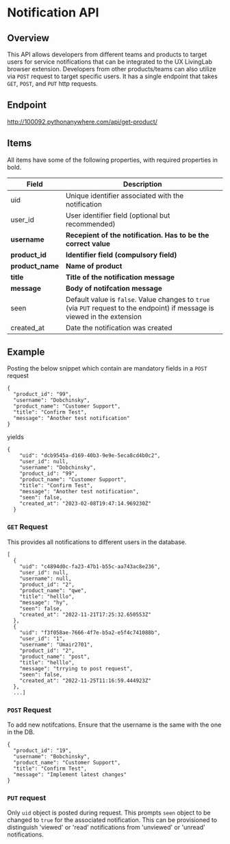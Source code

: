 # Notification API

## Overview
This API allows developers from different teams and products to target users for service notifications that can be integrated to the UX LivingLab browser extension. Developers from other products/teams can also utilize via `POST` request to target specific users. It has a single endpoint that takes `GET`, `POST`, and `PUT` http requests.

## Endpoint
http://100092.pythonanywhere.com/api/get-product/

## Items
All items have some of the following properties, with required properties in bold.

| Field        | Description |
|--------------|-------------|
| uid          |  Unique identifier associated with the notification           |
| user_id      |  User identifier field (optional but recommended)       ||
| **username**         |  **Recepient of the notification. Has to be the correct value**           |
| **product_id**      |  **Identifier field (compulsory field)**       ||
| **product_name**         |   **Name of product**         |
| **title**         |   **Title of the notification message**|
| **message** | **Body of notifcation message**  |
| seen         | Default value is `false`. Value changes to `true` (via `PUT` request to the endpoint) if message is viewed in the extension             |
| created_at         | Date the notification was created   |

## Example
Posting the below snippet which contain are mandatory  fields in a `POST` request
```
{
  "product_id": "99",
  "username": "Dobchinsky",  
  "product_name": "Customer Support",
  "title": "Confirm Test",
  "message": "Another test notification"
}
```
yields
```
{
    "uid": "dcb9545a-d169-40b3-9e9e-5eca8cd4b0c2",
    "user_id": null,
    "username": "Dobchinsky",
    "product_id": "99",
    "product_name": "Customer Support",
    "title": "Confirm Test",
    "message": "Another test notification",
    "seen": false,
    "created_at": "2023-02-08T19:47:14.969230Z"
  }
```

### `GET` Request
This provides all notifications to different users in the database.
```
[
  {
    "uid": "c4894d0c-fa23-47b1-b55c-aa743ac8e236",
    "user_id": null,
    "username": null,
    "product_id": "2",
    "product_name": "qwe",
    "title": "helllo",
    "message": "hy",
    "seen": false,
    "created_at": "2022-11-21T17:25:32.650553Z"
  },
  {
    "uid": "f3f058ae-7666-4f7e-b5a2-e5f4c741088b",
    "user_id": "1",
    "username": "Umair2701",
    "product_id": "2",
    "product_name": "post",
    "title": "helllo",
    "message": "trrying to post request",
    "seen": false,
    "created_at": "2022-11-25T11:16:59.444923Z"
  },
  ...]
  ```
  ### `POST` Request
  To add new notifcations. Ensure that the username is the same with the one in the DB. 
```
{
  "product_id": "19",
  "username": "Bobchinsky",  
  "product_name": "Customer Support",
  "title": "Confirm Test",
  "message": "Implement latest changes"
}
```
### `PUT` request
Only `uid` object is posted during request. This prompts `seen` object to be changed to `true` for the associated notification. This can be provisioned to distinguish 'viewed' or 'read' notifications from 'unviewed' or 'unread' notifications.   
